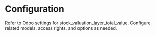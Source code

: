# Configuration

Refer to Odoo settings for stock_valuation_layer_total_value. Configure related models, access rights, and options as needed.
